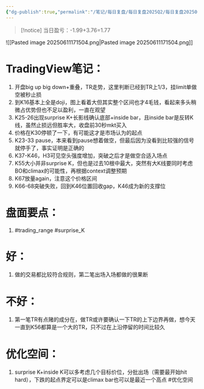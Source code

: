 ```yaml
---
{"dg-publish":true,"permalink":"/笔记/每日复盘/每日复盘2025Q2/每日复盘202506/20250610/"}
---
```


>[!notice] 当日盈亏：-1.99+3.76=1.77

![[Pasted image 20250611171504.png\|Pasted image 20250611171504.png]]
# TradingView笔记：
1. 开盘big up big down+重叠，TR走势，这里判断已经到TR上1/3，挂limit单做空被秒止损
2. 到K16基本上全是doji，图上看着大但其实整个区间也才4毛钱，看起来多头稍微占优势但也不足以盈利，一直在观望
3. K25-26出现surprise K+长影线确认底部+inside bar，且inside bar是反转K线，虽然止损远但胜率大，收盘前30秒mkt买入
4. 价格在K30停顿了一下，有可能这才是市场认为的起点
5. K23-33 pause，本来看到pause想着做空，但最后因为没看到比较强的信号就停手了，事实证明是正确的
6. K37-K46，H3可见空头强度增加，突破之后才是做空合适入场点
7. K55大小并非surprise K，但也是过去10根中最大，突然有大K线要同时考虑BO和climax的可能性，再根据context调整预期
8. K67放量again，注意这个价格区间
9. K66-68突破失败，回到K46位置回收gap，K46成为新的支撑位
# 盘面要点：
1. #trading_range #surprise_K 
# 好：
1. 做的交易都比较符合规则，第二笔出场入场都做的很果断
# 不好：
1. 第一笔TR有点赌的成分在，做TR或许要确认一下TR的上下边界再做，想今天一直到K56都算是一个大的TR，只不过在上沿停留的时间比较久
# 优化空间：
1. surprise K+inside K可以多考虑几个目标价位，分批出场（需要最开始hit hard），下跌的起点界定可以是climax bar也可以是最近一个高点 #优化空间 